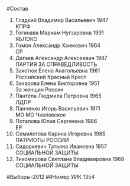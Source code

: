 #Состав
1. Гладкий Владимир Васильевич 1947   
    КПРФ
2. Гогинава Мариам Нугзаровна 1991   
    ЯБЛОКО
3. Гомон Александр Хаимович 1964   
    СР
4. Дагаев Александр Алексеевич 1987   
    ПАРТИЯ ЗА СПРАВЕДЛИВОСТЬ
5. Закотюк Елена Анатольевна 1961   
    Российский Красный Крест
6. Захарова Елена Викторовна 1951   
    За женщин России
7. Пантела Людмила Петровна 1965   
    ЛДПР
8. Панченко Игорь Васильевич 1971   
    МО МО Чкаловское
9. Потапова Юлия Сергеевна 1986   
    ЕР
10. Семилетова Карина Игоревна 1985   
    ПАТРИОТЫ РОССИИ
11. Сидоркевич Татьяна Ивановна 1957   
    СОЦИАЛЬНОЙ ЗАЩИТЫ
12. Тихомирова Светлана Владимировна 1968   
    СОЦИАЛЬНОЙ ЗАЩИТЫ

#Выборы-2012
##Номер УИК
1354